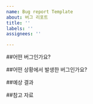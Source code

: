 ```yaml
---
name: Bug report Template
about: 버그 리포트
title: ''
labels: ''
assignees: ''

---
```


##어떤 버그인가요?
<!-- 어떤 버그인지 간결하게 설명해주세요 -->

##어떤 상황에서 발생한 버그인가요?
<!-- (가능하면) Given-When-Then 형식으로 서술해주세요 -->

##예상 결과
<!-- 예상했던 정상적인 결과가 어떤 것이었는지 설명해주세요 -->

##참고 자료
